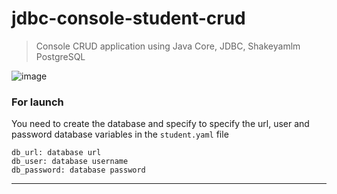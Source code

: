 # jdbc-console-student-crud
> Console CRUD application using Java Core, JDBC, Shakeyamlm PostgreSQL

![image](https://user-images.githubusercontent.com/68866537/222669074-63908823-8cd5-49e0-972a-3f8e322f648f.png)

### For launch
You need to create the database and specify to specify the url, user and password database variables
in the `student.yaml` file

```
db_url: database url
db_user: database username
db_password: database password 
```
<hr/>
